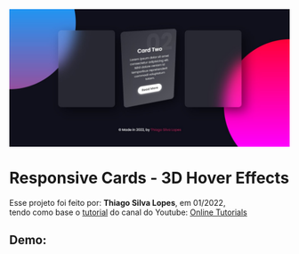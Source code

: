 <!---->
<div align="center">
<img src="./ReadMeFiles/app.jpg" align="center">
</div>

# Responsive Cards - 3D Hover Effects

<p>Esse projeto foi feito por: <strong>Thiago Silva Lopes</strong>, em 01/2022,</br>
tendo como base o <a href="https://www.youtube.com/watch?v=hv0rNxr1XXk" target="_blank">tutorial</a>
do canal do Youtube: <a href="https://www.youtube.com/channel/UCbwXnUipZsLfUckBPsC7Jog" target="_blank">
Online Tutorials</a></p>

## Demo:
